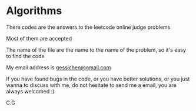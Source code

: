 Algorithms
==========

There codes are the answers to the leetcode online judge problems

Most of them are accepted

The name of the file are the name to the name of the problem, so it's easy to find the code

My email address is gessichen@gmail.com

If you have found bugs in the code, or you have better solutions, or you just wanna to discuss with me, do not hesitate to send me a email, you are always welcomed :)


C.G
